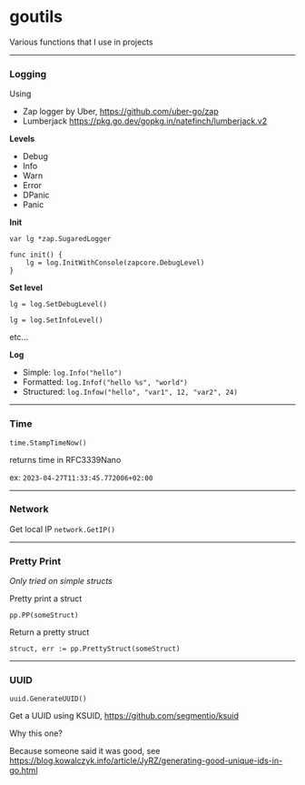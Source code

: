 # goutils

Various functions that I use in projects

---

### Logging

Using 

- Zap logger by Uber, https://github.com/uber-go/zap
- Lumberjack https://pkg.go.dev/gopkg.in/natefinch/lumberjack.v2

__Levels__

- Debug
- Info
- Warn
- Error
- DPanic
- Panic

__Init__

```
var lg *zap.SugaredLogger

func init() {
	lg = log.InitWithConsole(zapcore.DebugLevel)
}
```

__Set level__

 `lg = log.SetDebugLevel()`

 `lg = log.SetInfoLevel()`

 etc...

 __Log__

 - Simple: `log.Info("hello")`
 - Formatted: `log.Infof("hello %s", "world")`
 - Structured: `log.Infow("hello", "var1", 12, "var2", 24)`

---

### Time

`time.StampTimeNow()`

returns time in RFC3339Nano

ex: `2023-04-27T11:33:45.772006+02:00`

---

### Network

Get local IP
`network.GetIP()`

---
### Pretty Print
_Only tried on simple structs_

Pretty print a struct

`pp.PP(someStruct)`

Return a pretty struct

`struct, err := pp.PrettyStruct(someStruct)`

---

### UUID

`uuid.GenerateUUID()`

Get a UUID using KSUID, https://github.com/segmentio/ksuid

Why this one?

Because someone said it was good, see https://blog.kowalczyk.info/article/JyRZ/generating-good-unique-ids-in-go.html
